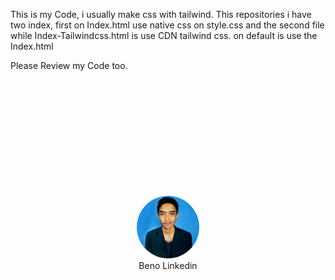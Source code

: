 <p>This is my Code, i usually make css with tailwind. This repositories i have two index, first on Index.html use native css on style.css and the second file while Index-Tailwindcss.html is use CDN tailwind css.
on default is use the Index.html</p>
<p>Please Review my Code too.</p>

<div style="width: 100%; text-align: center; margin-top: 5vh;">
    <div style="width: 100%">
        <img src="asset/profile.jpeg" style="width: 100px; border-radius: 100%;">
    </div>
    <a src="https://www.linkedin.com/in/benaleo-bayu-3b576a240/">Beno Linkedin</a>
</div>